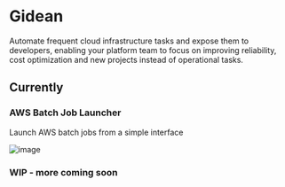 # Gidean

Automate frequent cloud infrastructure tasks and expose them to developers, enabling your platform team to focus on improving reliability, cost optimization and new projects instead of operational tasks.

## Currently

### AWS Batch Job Launcher

Launch AWS batch jobs from a simple interface

![image](https://github.com/luizgfranca/gidean/assets/19842670/747c65ff-605a-46fd-aa74-a7b91e925f73)


### WIP - more coming soon
